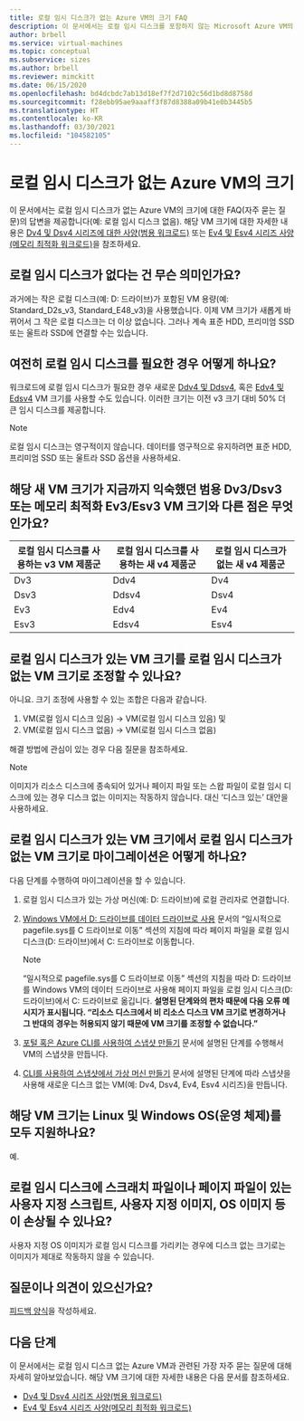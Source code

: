 ```yaml
---
title: 로컬 임시 디스크가 없는 Azure VM의 크기 FAQ
description: 이 문서에서는 로컬 임시 디스크를 포함하지 않는 Microsoft Azure VM의 크기에 대한 FAQ(자주 묻는 질문)의 답변을 제공합니다.
author: brbell
ms.service: virtual-machines
ms.topic: conceptual
ms.subservice: sizes
ms.author: brbell
ms.reviewer: mimckitt
ms.date: 06/15/2020
ms.openlocfilehash: bd4dcbdc7ab13d18ef7f2d7102c56d1bd8d8758d
ms.sourcegitcommit: f28ebb95ae9aaaff3f87d8388a09b41e0b3445b5
ms.translationtype: HT
ms.contentlocale: ko-KR
ms.lasthandoff: 03/30/2021
ms.locfileid: "104582105"
---
```

# <a name="azure-vm-sizes-with-no-local-temporary-disk"></a>로컬 임시 디스크가 없는 Azure VM의 크기 
이 문서에서는 로컬 임시 디스크가 없는 Azure VM의 크기에 대한 FAQ(자주 묻는 질문)의 답변을 제공합니다(예: 로컬 임시 디스크 없음). 해당 VM 크기에 대한 자세한 내용은 [Dv4 및 Dsv4 시리즈에 대한 사양(범용 워크로드)](dv4-dsv4-series.md) 또는 [Ev4 및 Esv4 시리즈 사양(메모리 최적화 워크로드)](ev4-esv4-series.md)을 참조하세요.

## <a name="what-does-no-local-temp-disk-mean"></a>로컬 임시 디스크가 없다는 건 무슨 의미인가요? 
과거에는 작은 로컬 디스크(예: D: 드라이브)가 포함된 VM 용량(예: Standard_D2s_v3, Standard_E48_v3)을 사용했습니다. 이제 VM 크기가 새롭게 바뀌어서 그 작은 로컬 디스크는 더 이상 없습니다. 그러나 계속 표준 HDD, 프리미엄 SSD 또는 울트라 SSD에 연결할 수는 있습니다.

## <a name="what-if-i-still-want-a-local-temp-disk"></a>여전히 로컬 임시 디스크를 필요한 경우 어떻게 하나요?
워크로드에 로컬 임시 디스크가 필요한 경우 새로운 [Ddv4 및 Ddsv4](ddv4-ddsv4-series.md), 혹은 [Edv4 및 Edsv4](edv4-edsv4-series.md) VM 크기를 사용할 수도 있습니다. 이러한 크기는 이전 v3 크기 대비 50% 더 큰 임시 디스크를 제공합니다.

> [!NOTE]
> 로컬 임시 디스크는 영구적이지 않습니다. 데이터를 영구적으로 유지하려면 표준 HDD, 프리미엄 SSD 또는 울트라 SSD 옵션을 사용하세요. 

## <a name="what-are-the-differences-between-these-new-vm-sizes-and-the-general-purpose-dv3dsv3-or-the-memory-optimized-ev3esv3-vm-sizes-that-i-am-used-to"></a>해당 새 VM 크기가 지금까지 익숙했던 범용 Dv3/Dsv3 또는 메모리 최적화 Ev3/Esv3 VM 크기와 다른 점은 무엇인가요? 
| 로컬 임시 디스크를 사용하는 v3 VM 제품군   | 로컬 임시 디스크를 사용하는 새 v4 제품군 | 로컬 임시 디스크가 없는 새 v4 제품군 |
|---|---|---|
| Dv3   | Ddv4 | Dv4 |
| Dsv3 | Ddsv4  | Dsv4 |
| Ev3   | Edv4  | Ev4 |
| Esv3 | Edsv4 |    Esv4 | 

## <a name="can-i-resize-a-vm-size-that-has-a-local-temp-disk-to-a-vm-size-with-no-local-temp-disk"></a>로컬 임시 디스크가 있는 VM 크기를 로컬 임시 디스크가 없는 VM 크기로 조정할 수 있나요?  
아니요. 크기 조정에 사용할 수 있는 조합은 다음과 같습니다. 

1. VM(로컬 임시 디스크 있음) -> VM(로컬 임시 디스크 있음) 및 
2. VM(로컬 임시 디스크 없음) -> VM(로컬 임시 디스크 없음) 

해결 방법에 관심이 있는 경우 다음 질문을 참조하세요.

> [!NOTE]
> 이미지가 리소스 디스크에 종속되어 있거나 페이지 파일 또는 스왑 파일이 로컬 임시 디스크에 있는 경우 디스크 없는 이미지는 작동하지 않습니다. 대신 ‘디스크 있는’ 대안을 사용하세요. 

## <a name="how-do-i-migrate-from-a-vm-size-with-local-temp-disk-to-a-vm-size-with-no-local-temp-disk"></a>로컬 임시 디스크가 있는 VM 크기에서 로컬 임시 디스크가 없는 VM 크기로 마이그레이션은 어떻게 하나요?  
다음 단계를 수행하여 마이그레이션을 할 수 있습니다. 

1. 로컬 임시 디스크가 있는 가상 머신(예: D: 드라이브)에 로컬 관리자로 연결합니다.
2. [Windows VM에서 D: 드라이브를 데이터 드라이브로 사용](./windows/change-drive-letter.md) 문서의 “일시적으로 pagefile.sys를 C 드라이브로 이동” 섹션의 지침에 따라 페이지 파일을 로컬 임시 디스크(D: 드라이브)에서 C: 드라이브로 이동합니다.

   > [!NOTE]
   > “일시적으로 pagefile.sys를 C 드라이브로 이동” 섹션의 지침을 따라 D: 드라이브를 Windows VM의 데이터 드라이브로 사용해 페이지 파일을 로컬 임시 디스크(D: 드라이브)에서 C: 드라이브로 옮깁니다. **설명된 단계와의 편차 때문에 다음 오류 메시지가 표시됩니다. “리소스 디스크에서 비 리소스 디스크 VM 크기로 변경하거나 그 반대의 경우는 허용되지 않기 때문에 VM 크기를 조정할 수 없습니다.”**

3. [포털 혹은 Azure CLI를 사용하여 스냅샷 만들기](./linux/snapshot-copy-managed-disk.md) 문서에 설명된 단계를 수행해서 VM의 스냅샷을 만듭니다. 
4. [CLI를 사용하여 스냅샷에서 가상 머신 만들기](/previous-versions/azure/virtual-machines/scripts/virtual-machines-linux-cli-sample-create-vm-from-snapshot) 문서에 설명된 단계에 따라 스냅샷을 사용해 새로운 디스크 없는 VM(예: Dv4, Dsv4, Ev4, Esv4 시리즈)을 만듭니다. 

## <a name="do-these-vm-sizes-support-both-linux-and-windows-operating-systems-os"></a>해당 VM 크기는 Linux 및 Windows OS(운영 체제)를 모두 지원하나요?
예.

## <a name="will-this-break-my-custom-scripts-custom-images-or-os-images-that-have-scratch-files-or-page-files-on-a-local-temp-disk"></a>로컬 임시 디스크에 스크래치 파일이나 페이지 파일이 있는 사용자 지정 스크립트, 사용자 지정 이미지, OS 이미지 등이 손상될 수 있나요?
사용자 지정 OS 이미지가 로컬 임시 디스크를 가리키는 경우에 디스크 없는 크기로는 이미지가 제대로 작동하지 않을 수 있습니다.

## <a name="have-questions-or-feedback"></a>질문이나 의견이 있으신가요?
[피드백 양식]( https://forms.office.com/Pages/ResponsePage.aspx?id=v4j5cvGGr0GRqy180BHbR_Y3toRKxchLjARedqtguBRUMzdCQkw0OVVRTldFUUtXSTlLQVBPUkVHSy4u)을 작성하세요. 

## <a name="next-steps"></a>다음 단계 
이 문서에서는 로컬 임시 디스크 없는 Azure VM과 관련된 가장 자주 묻는 질문에 대해 자세히 알아보았습니다. 해당 VM 크기에 대한 자세한 내용은 다음 문서를 참조하세요.

- [Dv4 및 Dsv4 시리즈 사양(범용 워크로드)](dv4-dsv4-series.md)
- [Ev4 및 Esv4 시리즈 사양(메모리 최적화 워크로드)](ev4-esv4-series.md)